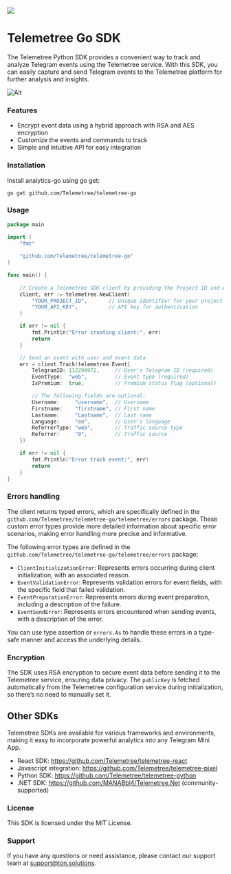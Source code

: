 ![](https://tc-images-api.s3.eu-central-1.amazonaws.com/gif_cropped.gif)
# Telemetree Go SDK

The Telemetree Python SDK provides a convenient way to track and analyze Telegram events using the Telemetree service. With this SDK, you can easily capture and send Telegram events to the Telemetree platform for further analysis and insights.

![Alt](https://repobeats.axiom.co/api/embed/18ee5bb9c80b65e0e060cd5b16802b38262b2a87.svg "Repobeats analytics image")

### Features

- Encrypt event data using a hybrid approach with RSA and AES encryption
- Customize the events and commands to track
- Simple and intuitive API for easy integration

### Installation

Install analytics-go using go get:

```shell
go get github.com/Telemetree/telemetree-go
```

### Usage

```go
package main

import (
	"fmt"
	
	"github.com/Telemetree/telemetree-go"
)

func main() {
	
	// Create a Telemetree SDK client by providing the Project ID and API Key
	client, err := telemetree.NewClient(
		"YOUR_PROJECT_ID",       // Unique identifier for your project
		"YOUR_API_KEY",          // API key for authentication
	)

	if err != nil {
		fmt.Println("Error creating client:", err)
		return
	}

	// Send an event with user and event data
	err = client.Track(telemetree.Event{
		TelegramID: 112294972,     // User's Telegram ID (required)
		EventType:  "web",         // Event type (required)
		IsPremium:  true,          // Premium status flag (optional)

		// The following fields are optional:
		Username:     "username",  // Username
		Firstname:    "firstname", // First name
		Lastname:     "Lastname",  // Last name
		Language:     "en",        // User's language
		ReferrerType: "web",       // Traffic source type
		Referrer:     "0",         // Traffic source
	})

	if err != nil {
		fmt.Println("Error track event:", err)
		return
	}
}
```

### Errors handling
The client returns typed errors, which are specifically defined in the `github.com/Telemetree/telemetree-go/telemetree/errors` package.
These custom error types provide more detailed information about specific error scenarios, making error handling more precise and informative.

The following error types are defined in the `github.com/Telemetree/telemetree-go/telemetree/errors` package:
   - `ClientInitializationError`: Represents errors occurring during client initialization, with an associated reason.
   - `EventValidationError`: Represents validation errors for event fields, with the specific field that failed validation.
   - `EventPreparationError`: Represents errors during event preparation, including a description of the failure.
   - `EventSendError`: Represents errors encountered when sending events, with a description of the error.

You can use type assertion or `errors.As` to handle these errors in a type-safe manner and access the underlying details.


### Encryption

The SDK uses RSA encryption to secure event data before sending it to the Telemetree service, ensuring data privacy. The `publicKey` is fetched automatically from the Telemetree configuration service during initialization, so there’s no need to manually set it.

## Other SDKs
Telemetree SDKs are available for various frameworks and environments, making it easy to incorporate powerful analytics into any Telegram Mini App.
- React SDK: https://github.com/Telemetree/telemetree-react
- Javascript integration: https://github.com/Telemetree/telemetree-pixel
- Python SDK: https://github.com/Telemetree/telemetree-python
- .NET SDK: https://github.com/MANABbl4/Telemetree.Net (community-supported)

### License

This SDK is licensed under the MIT License.
### Support

If you have any questions or need assistance, please contact our support team at support@ton.solutions.
